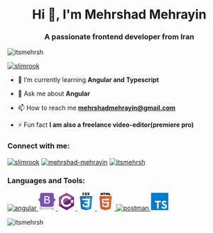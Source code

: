 <h1 align="center">Hi 👋, I'm Mehrshad Mehrayin</h1>
<h3 align="center">A passionate frontend developer from Iran</h3>

<p align="left"> <img src="https://komarev.com/ghpvc/?username=itsmehrsh&label=Profile%20views&color=0e75b6&style=flat" alt="itsmehrsh" /> </p>

<p align="left"> <a href="https://twitter.com/slimrook" target="blank"><img src="https://img.shields.io/twitter/follow/slimrook?logo=twitter&style=for-the-badge" alt="slimrook" /></a> </p>

- 🌱 I’m currently learning **Angular and Typescript**

- 💬 Ask me about **Angular**

- 📫 How to reach me **mehrshadmehrayin@gmail.com**

- ⚡ Fun fact **I am also a freelance video-editor(premiere pro)**

<h3 align="left">Connect with me:</h3>
<p align="left">
<a href="https://twitter.com/slimrook" target="blank"><img align="center" src="https://raw.githubusercontent.com/rahuldkjain/github-profile-readme-generator/master/src/images/icons/Social/twitter.svg" alt="slimrook" height="30" width="40" /></a>
<a href="https://linkedin.com/in/mehrshad-mehrayin" target="blank"><img align="center" src="https://raw.githubusercontent.com/rahuldkjain/github-profile-readme-generator/master/src/images/icons/Social/linked-in-alt.svg" alt="mehrshad-mehrayin" height="30" width="40" /></a>
<a href="https://instagram.com/itsmehrsh" target="blank"><img align="center" src="https://raw.githubusercontent.com/rahuldkjain/github-profile-readme-generator/master/src/images/icons/Social/instagram.svg" alt="itsmehrsh" height="30" width="40" /></a>
</p>

<h3 align="left">Languages and Tools:</h3>
<p align="left"> <a href="https://angular.io" target="_blank" rel="noreferrer"> <img src="https://angular.io/assets/images/logos/angular/angular.svg" alt="angular" width="40" height="40"/> </a> <a href="https://getbootstrap.com" target="_blank" rel="noreferrer"> <img src="https://raw.githubusercontent.com/devicons/devicon/master/icons/bootstrap/bootstrap-plain-wordmark.svg" alt="bootstrap" width="40" height="40"/> </a> <a href="https://www.w3schools.com/cs/" target="_blank" rel="noreferrer"> <img src="https://raw.githubusercontent.com/devicons/devicon/master/icons/csharp/csharp-original.svg" alt="csharp" width="40" height="40"/> </a> <a href="https://www.w3schools.com/css/" target="_blank" rel="noreferrer"> <img src="https://raw.githubusercontent.com/devicons/devicon/master/icons/css3/css3-original-wordmark.svg" alt="css3" width="40" height="40"/> </a> <a href="https://www.w3.org/html/" target="_blank" rel="noreferrer"> <img src="https://raw.githubusercontent.com/devicons/devicon/master/icons/html5/html5-original-wordmark.svg" alt="html5" width="40" height="40"/> </a> <a href="https://postman.com" target="_blank" rel="noreferrer"> <img src="https://www.vectorlogo.zone/logos/getpostman/getpostman-icon.svg" alt="postman" width="40" height="40"/> </a> <a href="https://www.typescriptlang.org/" target="_blank" rel="noreferrer"> <img src="https://raw.githubusercontent.com/devicons/devicon/master/icons/typescript/typescript-original.svg" alt="typescript" width="40" height="40"/> </a> </p>

<p><img align="center" src="https://github-readme-stats.vercel.app/api/top-langs?username=itsmehrsh&show_icons=true&locale=en&layout=compact" alt="itsmehrsh" /></p>
